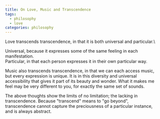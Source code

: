 ```yaml
---
title: On Love, Music and Transcendence
tags:
  - philosophy
  - love
categories: philosophy
---
```


Love transcends transcendence, in that it is both universal and particular.\

Universal, because it expresses some of the same feeling in each manifestation.\
Particular, in that each person expresses it in their own particular way.

Music also transcends transcendence, in that we can each access music, but every expression is unique. It is in this diversity and universal accessibility that gives it part of its beauty and wonder. What it makes me feel may be very different to you, for exactly the same set of sounds.

The above thoughts show the limits of no limitation; the lacking in transcendence. Because "transcend" means to "go beyond", transcendence cannot capture the preciousness of a particular instance, and is always abstract.
